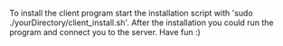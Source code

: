To install the client program start the installation script with 'sudo ./yourDirectory/client_install.sh'.
After the installation you could run the program and connect you to the server.
Have fun :)
